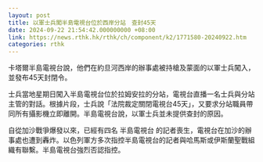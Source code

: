 ```yaml
---
layout: post
title: 以軍士兵闖半島電視台位於西岸分站　查封45天
date: 2024-09-22 21:54:42.000000000 +08:00
link: https://news.rthk.hk/rthk/ch/component/k2/1771580-20240922.htm
categories: rthk
---
```


卡塔爾半島電視台說，他們在約旦河西岸的辦事處被持槍及蒙面的以軍士兵闖入，並發布45天封閉令。

士兵當地星期日闖入半島電視台位於拉姆安拉的分站，電視台直播一名士兵與分站主管的對話。根據片段，士兵說「法院裁定關閉電視台45天」，又要求分站職員帶同所有攝影機立即離開。半島電視台說，以軍士兵並未提供查封的原因。

自從加沙戰爭爆發以來，已經有四名 半島電視台 的記者喪生，電視台在加沙的辦事處也遭到轟炸。以色列軍方多次指控半島電視台的記者與哈馬斯或伊斯蘭聖戰組織有聯繫。半島電視台強烈否認指控。
